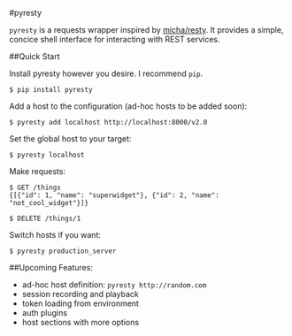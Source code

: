 #pyresty

`pyresty` is a requests wrapper inspired by [micha/resty](http://github.com/micha/resty). It provides a simple, concice shell interface for interacting with REST
services. 

##Quick Start

Install pyresty however you desire. I recommend `pip`.

```
$ pip install pyresty
```

Add a host to the configuration (ad-hoc hosts to be added soon):

```
$ pyresty add localhost http://localhost:8000/v2.0
```

Set the global host to your target:

```
$ pyresty localhost
```

Make requests:

```
$ GET /things
{[{"id": 1, "name": "superwidget"}, {"id": 2, "name": "not_cool_widget"}]}

$ DELETE /things/1
```

Switch hosts if you want:

```
$ pyresty production_server
```

##Upcoming Features:

* ad-hoc host definition: `pyresty http://random.com`
* session recording and playback
* token loading from environment
* auth plugins
* host sections with more options
